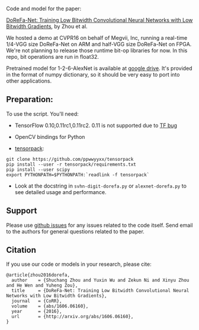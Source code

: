 Code and model for the paper:

[DoReFa-Net: Training Low Bitwidth Convolutional Neural Networks with Low Bitwidth Gradients](http://arxiv.org/abs/1606.06160), by Zhou et al.

We hosted a demo at CVPR16 on behalf of Megvii, Inc, running a real-time 1/4-VGG size DoReFa-Net on ARM and half-VGG size DoReFa-Net on FPGA.
We're not planning to release those runtime bit-op libraries for now. In this repo, bit operations are run in float32.

Pretrained model for 1-2-6-AlexNet is available at
[google drive](https://drive.google.com/a/%20megvii.com/folderview?id=0B308TeQzmFDLa0xOeVQwcXg1ZjQ).
It's provided in the format of numpy dictionary, so it should be very easy to port into other applications.

## Preparation:

To use the script. You'll need:

+ TensorFlow 0.10,0.11rc1,0.11rc2. 0.11 is not supported due to [TF bug](https://github.com/tensorflow/tensorflow/issues/5888)

+ OpenCV bindings for Python

+ [tensorpack](https://github.com/ppwwyyxx/tensorpack):

```
git clone https://github.com/ppwwyyxx/tensorpack
pip install --user -r tensorpack/requirements.txt
pip install --user scipy
export PYTHONPATH=$PYTHONPATH:`readlink -f tensorpack`
```

+ Look at the docstring in `svhn-digit-dorefa.py` or `alexnet-dorefa.py` to see detailed usage and performance.

## Support

Please use [github issues](https://github.com/ppwwyyxx/tensorpack/issues) for any issues related to the code itself.
Send email to the authors for general questions related to the paper.

## Citation

If you use our code or models in your research, please cite:
```
@article{zhou2016dorefa,
  author    = {Shuchang Zhou and Yuxin Wu and Zekun Ni and Xinyu Zhou and He Wen and Yuheng Zou},
  title     = {DoReFa-Net: Training Low Bitwidth Convolutional Neural Networks with Low Bitwidth Gradients},
  journal   = {CoRR},
  volume    = {abs/1606.06160},
  year      = {2016},
  url       = {http://arxiv.org/abs/1606.06160},
}
```
